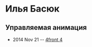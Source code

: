 # Илья Басюк

## Управляемая анимация
- 2014 Nov 21 -- [4front 4](https://youtu.be/abQ7mo1VHko)    
